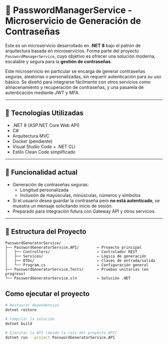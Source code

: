 # 🔐 PasswordManagerService - Microservicio de Generación de Contraseñas

Este es un microservicio desarrollado en **.NET 8** bajo el patrón de arquitectura basada en microservicios. Forma parte del proyecto `PasswordManagerService`, cuyo objetivo es ofrecer una solución moderna, escalable y segura para la **gestión de contraseñas**.

Este microservicio en particular se encarga de generar contraseñas seguras, aleatorias o personalizadas, sin requerir autenticación para su uso básico. Se diseñó para integrarse fácilmente con otros servicios como almacenamiento y recuperación de contraseñas, y una pasarela de autenticación mediante JWT y MFA.

---

## 🚀 Tecnologías Utilizadas

- .NET 8 (ASP.NET Core Web API)
- C#
- Arquitectura MVC
- Docker (pendiente)
- Visual Studio Code + .NET CLI
- Estilo Clean Code simplificado

---

## 🧠 Funcionalidad actual

- Generación de contraseñas seguras:
  - Longitud personalizada
  - Inclusión de mayúsculas, minúsculas, números y símbolos
- Si el usuario desea guardar la contraseña pero **no está autenticado**, se muestra un mensaje solicitando inicio de sesión.
- Preparado para integración futura con Gateway API y otros servicios.

---

## 🧩 Estructura del Proyecto

```plaintext
PasswordGeneratorService/
├── PasswordGeneratorService.API/        ← Proyecto principal
│   ├── Controllers/                     ← Controlador REST
│   ├── Services/                        ← Lógica de generación
│   ├── DTOs/                            ← Clases de entrada/salida
│   └── Program.cs                       ← Configuración general
├── PasswordGeneratorService.Tests/      ← Pruebas unitarias (en progreso)
└── PasswordGeneratorService.sln         ← Solución .NET
```

## Como ejecutar el proyecto

```bash
# Restaurar dependencias
dotnet restore

# Compilar la solución
dotnet build

# Ejecutar la API (desde la raíz del proyecto API)
dotnet run --project PasswordGeneratorService.API

```